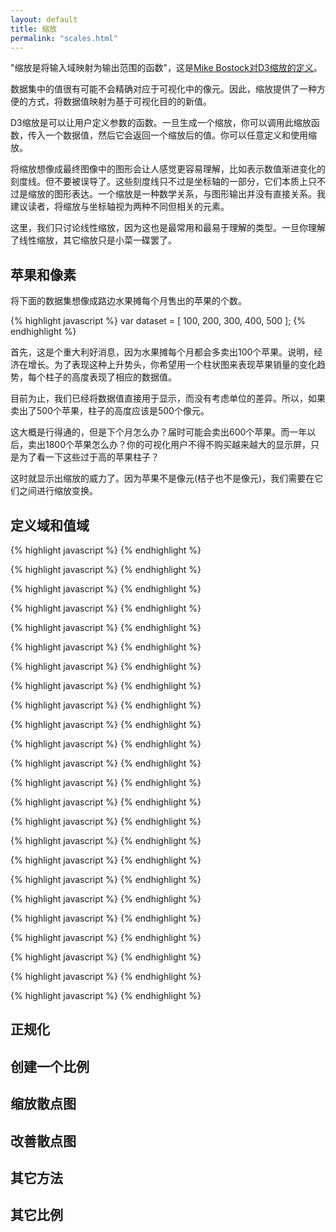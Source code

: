 ```yaml
---
layout: default
title: 缩放
permalink: "scales.html"
---
```


"缩放是将输入域映射为输出范围的函数"，这是[Mike Bostock对D3缩放的定义](https://github.com/mbostock/d3/wiki/Quantitative-Scales)。

数据集中的值很有可能不会精确对应于可视化中的像元。因此，缩放提供了一种方便的方式，将数据值映射为基于可视化目的的新值。

D3缩放是可以让用户定义参数的函数。一旦生成一个缩放，你可以调用此缩放函数，传入一个数据值，然后它会返回一个缩放后的值。你可以任意定义和使用缩放。

将缩放想像成最终图像中的图形会让人感觉更容易理解，比如表示数值渐进变化的刻度线。但不要被误导了。这些刻度线只不过是坐标轴的一部分，它们本质上只不过是缩放的图形表达。一个缩放是一种数学关系，与图形输出并没有直接关系。我建议读者，将缩放与坐标轴视为两种不同但相关的元素。

这里，我们只讨论线性缩放，因为这也是最常用和最易于理解的类型。一旦你理解了线性缩放，其它缩放只是小菜一碟罢了。

## 苹果和像素
将下面的数据集想像成路边水果摊每个月售出的苹果的个数。

{% highlight javascript %}
var dataset = [ 100, 200, 300, 400, 500 ];
{% endhighlight %}

首先，这是个重大利好消息，因为水果摊每个月都会多卖出100个苹果。说明，经济在增长。为了表现这种上升势头，你希望用一个柱状图来表现苹果销量的变化趋势，每个柱子的高度表现了相应的数据值。

目前为止，我们已经将数据值直接用于显示，而没有考虑单位的差异。所以，如果卖出了500个苹果，柱子的高度应该是500个像元。

这大概是行得通的，但是下个月怎么办？届时可能会卖出600个苹果。而一年以后，卖出1800个苹果怎么办？你的可视化用户不得不购买越来越大的显示屏，只是为了看一下这些过于高的苹果柱子？

这时就显示出缩放的威力了。因为苹果不是像元(桔子也不是像元)，我们需要在它们之间进行缩放变换。

## 定义域和值域
{% highlight javascript %}
{% endhighlight %}

{% highlight javascript %}
{% endhighlight %}

{% highlight javascript %}
{% endhighlight %}

{% highlight javascript %}
{% endhighlight %}

{% highlight javascript %}
{% endhighlight %}

{% highlight javascript %}
{% endhighlight %}

{% highlight javascript %}
{% endhighlight %}

{% highlight javascript %}
{% endhighlight %}

{% highlight javascript %}
{% endhighlight %}

{% highlight javascript %}
{% endhighlight %}

{% highlight javascript %}
{% endhighlight %}

{% highlight javascript %}
{% endhighlight %}

{% highlight javascript %}
{% endhighlight %}

{% highlight javascript %}
{% endhighlight %}

{% highlight javascript %}
{% endhighlight %}

{% highlight javascript %}
{% endhighlight %}

{% highlight javascript %}
{% endhighlight %}

{% highlight javascript %}
{% endhighlight %}

{% highlight javascript %}
{% endhighlight %}

{% highlight javascript %}
{% endhighlight %}

{% highlight javascript %}
{% endhighlight %}

{% highlight javascript %}
{% endhighlight %}

{% highlight javascript %}
{% endhighlight %}

{% highlight javascript %}
{% endhighlight %}
## 正规化
## 创建一个比例
## 缩放散点图
## 改善散点图
## 其它方法
## 其它比例

